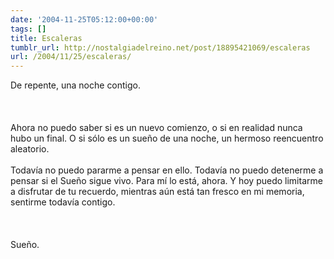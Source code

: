 ```yaml
---
date: '2004-11-25T05:12:00+00:00'
tags: []
title: Escaleras
tumblr_url: http://nostalgiadelreino.net/post/18895421069/escaleras
url: /2004/11/25/escaleras/
---
```


<p>De repente, una noche contigo.<br/><br/><br/><br/>Ahora no puedo saber si es un nuevo comienzo, o si en realidad nunca hubo un final. O si sólo es un sueño de una noche, un hermoso reencuentro aleatorio.<br/><br/>Todavía no puedo pararme a pensar en ello. Todavía no puedo detenerme a pensar si el Sueño sigue vivo. Para mí lo está, ahora. Y hoy puedo limitarme a disfrutar de tu recuerdo, mientras aún está tan fresco en mi memoria, sentirme todavía contigo.<br/><br/><br/><br/>Sueño.</p><div class="blogger-post-footer"><img width="1" height="1" src="https://blogger.googleusercontent.com/tracker/1180118427259117074-5597602093453474571?l=nostalgiadelreino.blogspot.com" alt=""/></div>